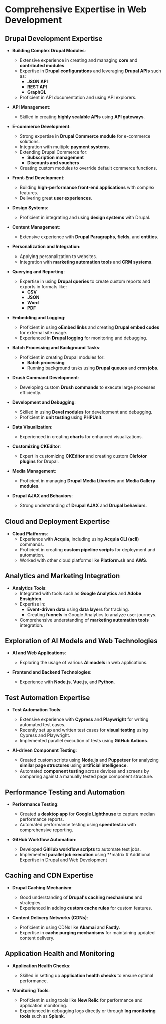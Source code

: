# Comprehensive Expertise in Web Development

## Drupal Development Expertise
- **Building Complex Drupal Modules**:
  - Extensive experience in creating and managing **core** and **contributed modules**.
  - Expertise in **Drupal configurations** and leveraging **Drupal APIs** such as:
    - **JSON API**
    - **REST API**
    - **GraphQL**
  - Proficient in API documentation and using API explorers.

- **API Management**:
  - Skilled in creating **highly scalable APIs** using **API gateways**.

- **E-commerce Development**:
  - Strong expertise in **Drupal Commerce module** for e-commerce solutions.
  - Integration with multiple **payment systems**.
  - Extending Drupal Commerce for:
    - **Subscription management**
    - **Discounts and vouchers**
  - Creating custom modules to override default commerce functions.

- **Front-End Development**:
  - Building **high-performance front-end applications** with complex features.
  - Delivering great **user experiences**.

- **Design Systems**:
  - Proficient in integrating and using **design systems** with Drupal.

- **Content Management**:
  - Extensive experience with **Drupal Paragraphs**, **fields**, and **entities**.

- **Personalization and Integration**:
  - Applying personalization to websites.
  - Integration with **marketing automation tools** and **CRM systems**.

- **Querying and Reporting**:
  - Expertise in using **Drupal queries** to create custom reports and exports in formats like:
    - **CSV**
    - **JSON**
    - **Word**
    - **PDF**

- **Embedding and Logging**:
  - Proficient in using **oEmbed links** and creating **Drupal embed codes** for external site usage.
  - Experienced in **Drupal logging** for monitoring and debugging.

- **Batch Processing and Background Tasks**:
  - Proficient in creating Drupal modules for:
    - **Batch processing**
    - Running background tasks using **Drupal queues** and **cron jobs**.

- **Drush Command Development**:
  - Developing custom **Drush commands** to execute large processes efficiently.

- **Development and Debugging**:
  - Skilled in using **Devel modules** for development and debugging.
  - Proficient in **unit testing** using **PHPUnit**.

- **Data Visualization**:
  - Experienced in creating **charts** for enhanced visualizations.

- **Customizing CKEditor**:
  - Expert in customizing **CKEditor** and creating custom **Clefotor plugins** for Drupal.

- **Media Management**:
  - Proficient in managing **Drupal Media Libraries** and **Media Gallery modules**.

- **Drupal AJAX and Behaviors**:
  - Strong understanding of **Drupal AJAX** and **Drupal behaviors**.

## Cloud and Deployment Expertise
- **Cloud Platforms**:
  - Experience with **Acquia**, including using **Acquia CLI (acli)** commands.
  - Proficient in creating **custom pipeline scripts** for deployment and automation.
  - Worked with other cloud platforms like **Platform.sh** and **AWS**.

## Analytics and Marketing Integration
- **Analytics Tools**:
  - Integrated with tools such as **Google Analytics** and **Adobe Ensighten**.
  - Expertise in:
    - **Event-driven data** using **data layers** for tracking.
    - Creating **funnels** in Google Analytics to analyze user journeys.
  - Comprehensive understanding of **marketing automation tools** integration.

## Exploration of AI Models and Web Technologies
- **AI and Web Applications**:
  - Exploring the usage of various **AI models** in web applications.

- **Frontend and Backend Technologies**:
  - Experience with **Node.js**, **Vue.js**, and **Python**.

## Test Automation Expertise
- **Test Automation Tools**:
  - Extensive experience with **Cypress** and **Playwright** for writing automated test cases.
  - Recently set up and written test cases for **visual testing** using Cypress and Playwright.
  - Implemented parallel execution of tests using **GitHub Actions**.

- **AI-driven Component Testing**:
  - Created custom scripts using **Node.js** and **Puppeteer** for analyzing **similar page structures** using **artificial intelligence**.
  - Automated **component testing** across devices and screens by comparing against a manually tested page component structure.

## Performance Testing and Automation
- **Performance Testing**:
  - Created a **desktop app** for **Google Lighthouse** to capture median performance reports.
  - Automated performance testing using **speedtest.io** with comprehensive reporting.

- **GitHub Workflow Automation**:
  - Developed **GitHub workflow scripts** to automate test jobs.
  - Implemented **parallel job execution** using **matrix # Additional Expertise in Drupal and Web Development

## Caching and CDN Expertise
- **Drupal Caching Mechanism**:
  - Good understanding of **Drupal's caching mechanisms** and strategies.
  - Experienced in adding **custom cache rules** for custom features.

- **Content Delivery Networks (CDNs)**:
  - Proficient in using CDNs like **Akamai** and **Fastly**.
  - Expertise in **cache purging mechanisms** for maintaining updated content delivery.

## Application Health and Monitoring
- **Application Health Checks**:
  - Skilled in setting up **application health checks** to ensure optimal performance.

- **Monitoring Tools**:
  - Proficient in using tools like **New Relic** for performance and application monitoring.
  - Experienced in debugging logs directly or through **log monitoring tools** such as **Splunk**.

